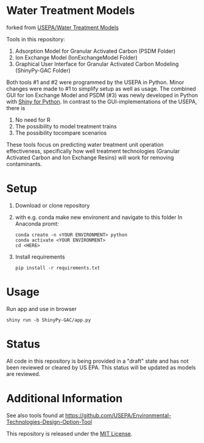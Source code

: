 # Water Treatment Models
forked from [USEPA/Water Treatment Models](https://github.com/USEPA/Water_Treatment_Models)

Tools in this repository:

1. Adsorption Model for Granular Activated Carbon (PSDM Folder)
2. Ion Exchange Model (IonExchangeModel Folder)
3. Graphical User Interface for Granular Activated Carbon Modeling (ShinyPy-GAC Folder)

Both tools #1 and #2 were programmed by the USEPA in Python. Minor changes were made to #1 to simplify setup as well as usage.
The combined GUI for Ion Exchange Model and PSDM (#3) was newly developed in Python with [Shiny for Python](https://shiny.posit.co/py/api/core/). In contrast to the GUI-implementations of the USEPA, there is
1. No need for R
2. The possibility to model treatment trains
3. The possibility tocompare scenarios

These tools focus on predicting water treatment unit operation effectiveness, specifically how well treatment technologies (Granular Activated Carbon and Ion Exchange Resins) will work for removing contaminants.

# Setup
1. Download or clone repository 

2. with e.g. conda make new environent and navigate to this folder
In Anaconda promt:
    ```
    conda create -n <YOUR ENVIRONMENT> python
    conda activate <YOUR ENVIRONMENT>
    cd <HERE>
    ```

3. Install requirements
    ```
    pip install -r requirements.txt
    ```

# Usage
Run app and use in browser
```
shiny run -b ShinyPy-GAC/app.py
```

# Status

All code in this repository is being provided in a "draft" state and has not been reviewed or cleared by US EPA. This status will be updated as models are reviewed.

# Additional Information

See also tools found at https://github.com/USEPA/Environmental-Technologies-Design-Option-Tool

This repository is released under the [MIT License](LICENSE.md).